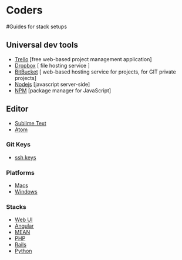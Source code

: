Coders
======

#Guides for stack setups 

## Universal dev tools

- [Trello](http://www.trello.com) [free web-based project management application]
- [Dropbox](www.dropbox.com) [ file hosting service ]
- [BitBucket](https://bitbucket.org/) [ web-based hosting service for projects, for GIT private projects]
- [Nodejs](http://nodejs.org/) [javascript server-side]
- [NPM](https://www.npmjs.org/) [package manager for JavaScript]


## Editor 
- [Sublime Text](http://www.sublimetext.com/)
- [Atom]()


### Git Keys
 - [ssh keys](https://confluence.atlassian.com/display/BITBUCKET/Set+up+SSH+for+Git)


### Platforms
 - [Macs](https://confluence.atlassian.com/display/BITBUCKET/Set+up+SSH+for+Git)
 - [Windows](https://confluence.atlassian.com/display/BITBUCKET/Set+up+SSH+for+Git)


### Stacks
 - [Web UI](https://confluence.atlassian.com/display/BITBUCKET/Set+up+SSH+for+Git)
 - [Angular](https://confluence.atlassian.com/display/BITBUCKET/Set+up+SSH+for+Git)
 - [MEAN](https://confluence.atlassian.com/display/BITBUCKET/Set+up+SSH+for+Git)
 - [PHP](https://confluence.atlassian.com/display/BITBUCKET/Set+up+SSH+for+Git)
 - [Rails](https://confluence.atlassian.com/display/BITBUCKET/Set+up+SSH+for+Git)
 - [Python](https://confluence.atlassian.com/display/BITBUCKET/Set+up+SSH+for+Git)
